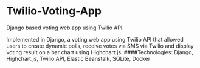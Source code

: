 Twilio-Voting-App
========

Django based voting web app using Twilio API.

Implemented in Django, a voting web app using Twilio API that allowed users to create dynamic polls, receive votes via SMS via Twilio and display voting result on a bar chart using Highchart.js.
####Technologies: 
Django, Highchart.js, Twilio API, Elastic Beanstalk, SQLite, Docker
